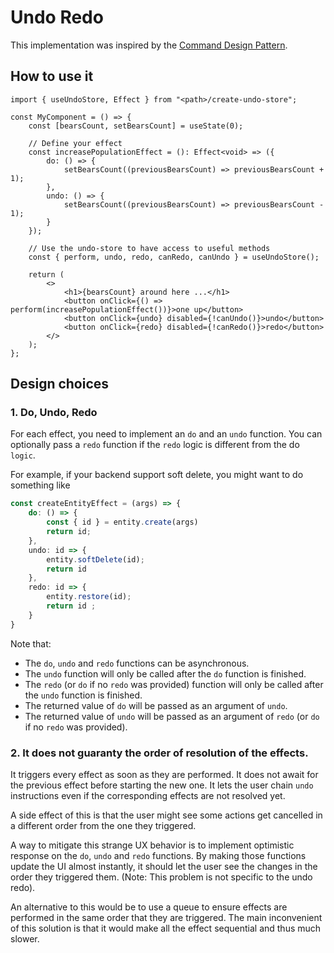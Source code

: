 # Undo Redo

This implementation was inspired by the [Command Design Pattern](https://en.wikipedia.org/wiki/Command_pattern).

## How to use it

```tsx
import { useUndoStore, Effect } from "<path>/create-undo-store";

const MyComponent = () => {
    const [bearsCount, setBearsCount] = useState(0);

    // Define your effect
    const increasePopulationEffect = (): Effect<void> => ({
        do: () => {
            setBearsCount((previousBearsCount) => previousBearsCount + 1);
        },
        undo: () => {
            setBearsCount((previousBearsCount) => previousBearsCount - 1);
        }
    });

    // Use the undo-store to have access to useful methods
    const { perform, undo, redo, canRedo, canUndo } = useUndoStore();

    return (
        <>
            <h1>{bearsCount} around here ...</h1>
            <button onClick={() => perform(increasePopulationEffect())}>one up</button>
            <button onClick={undo} disabled={!canUndo()}>undo</button>
            <button onClick={redo} disabled={!canRedo()}>redo</button>
        </>
    );
};
```

## Design choices

### 1. Do, Undo, Redo

For each effect, you need to implement an `do` and an `undo` function.
You can optionally pass a `redo` function if the `redo` logic is different from the do `logic`.

For example, if your backend support soft delete, you might want to do something like

```typescript
const createEntityEffect = (args) => {
    do: () => {
        const { id } = entity.create(args)
        return id;
    }, 
    undo: id => { 
        entity.softDelete(id);
        return id 
    },
    redo: id => {
        entity.restore(id);
        return id ;
    }
}
```

Note that:

- The `do`, `undo` and `redo` functions can be asynchronous.
- The `undo` function will only be called after the `do` function is finished.
- The `redo` (or `do` if no `redo` was provided) function will only be called after the `undo` function is finished.
- The returned value of `do` will be passed as an argument of `undo`.
- The returned value of `undo` will be passed as an argument of `redo` (or `do` if no `redo` was provided).

### 2. It does not guaranty the order of resolution of the effects.

It triggers every effect as soon as they are performed. It does not
await for the previous effect before starting the new one.
It lets the user chain `undo` instructions even if the corresponding
effects are not resolved yet.

A side effect of this is that the user might see some actions get cancelled
in a different order from the one they triggered.

A way to mitigate this strange UX behavior is to implement optimistic response on the
`do`, `undo` and `redo` functions. By making those functions update the UI almost instantly,
it should let the user see the changes in the order they triggered them.
(Note: This problem is not specific to the undo redo).

An alternative to this would be to use a queue to ensure effects are performed in the
same order that they are triggered. The main inconvenient of this solution is that it would
make all the effect sequential and thus much slower.
